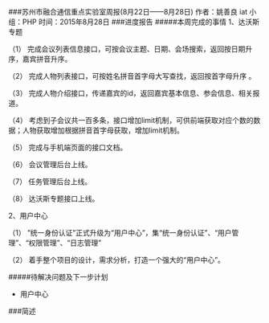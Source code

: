 ###苏州市融合通信重点实验室周报(8月22日——8月28日)
	作者：姚善良 iat                   小组：PHP                        时间：2015年8月28日
###进度报告
#####本周完成的事情
1、达沃斯专题

（1）	完成会议列表信息接口，可按会议主题、日期、会场搜索，返回按日期升序，嘉宾拼音升序。

（2）	完成人物列表接口，可按姓名拼音首字母大写查找，返回按首字母升序 。

（3）	完成人物介绍接口，传递嘉宾的id，返回嘉宾基本信息、参会信息、相关报道。

（4）	考虑到子会议共一百多条，接口增加limit机制，可供前端获取对应个数的数据；人物获取增加根据拼音首字母获取，增加limit机制。

（5）	完成与手机端页面的接口文档。

（6）	会议管理后台上线。

（7）	任务管理后台上线。

（8）	达沃斯专题接口上线。

2、用户中心

（1）	”统一身份认证”正式升级为“用户中心”，集“统一身份认证”、“用户管理”、“权限管理”、“日志管理”

（2）	着手整个项目的设计，需求分析，打造一个强大的“用户中心”。

#####待解决问题及下一步计划
* 用户中心

###简述
